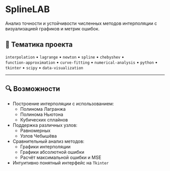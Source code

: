 # SplineLAB

Анализ точности и устойчивости численных методов интерполяции с визуализацией графиков и метрик ошибок.


## 🧠 Тематика проекта

`interpolation` • `lagrange` • `newton` • `spline` • `chebyshev` •  
`function-approximation` • `curve-fitting` • `numerical-analysis` • `python` • `tkinter` • `scipy` • `data-visualization`

---

## 🔍 Возможности

- Построение интерполяции с использованием:
  - Полинома Лагранжа
  - Полинома Ньютона
  - Кубических сплайнов
- Поддержка различных узлов:
  - Равномерных
  - Узлов Чебышёва
- Сравнительный анализ методов:
  - Графики интерполяции
  - Графики абсолютной ошибки
  - Расчёт максимальной ошибки и MSE
- Интуитивно понятный интерфейс на `Tkinter`
